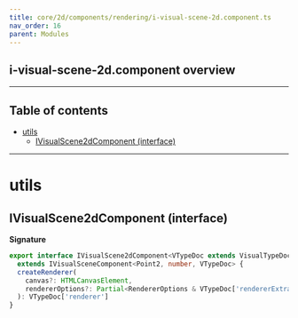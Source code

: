 ```yaml
---
title: core/2d/components/rendering/i-visual-scene-2d.component.ts
nav_order: 16
parent: Modules
---
```


## i-visual-scene-2d.component overview

---

<h2 class="text-delta">Table of contents</h2>

- [utils](#utils)
  - [IVisualScene2dComponent (interface)](#ivisualscene2dcomponent-interface)

---

# utils

## IVisualScene2dComponent (interface)

**Signature**

```ts
export interface IVisualScene2dComponent<VTypeDoc extends VisualTypeDocRepo2D = VisualTypeDocRepo2D>
  extends IVisualSceneComponent<Point2, number, VTypeDoc> {
  createRenderer(
    canvas?: HTMLCanvasElement,
    rendererOptions?: Partial<RendererOptions & VTypeDoc['rendererExtraOpts']>
  ): VTypeDoc['renderer']
}
```
